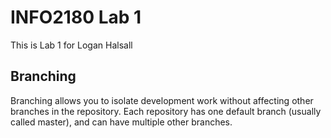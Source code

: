 # INFO2180 Lab 1

This is Lab 1 for Logan Halsall

## Branching
Branching allows you to isolate development work without affecting other branches in the repository. Each repository has one default branch (usually called master), and can have multiple other branches.
